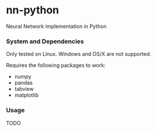 # nn-python
Neural Network implementation in Python

### System and Dependencies

Only tested on Linux.  Windows and OS/X are not supported.

Requires the following packages to work:

* numpy
* pandas
* tabview
* matplotlib

### Usage

TODO
